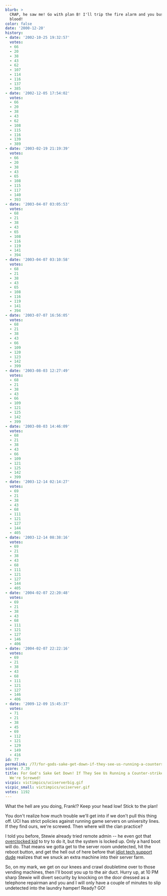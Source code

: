 ```yaml
---
blurb: >
  CRAP, he saw me! Go with plan B! I'll trip the fire alarm and you bust out the fake
  blood!
color: false
date: '2000-12-20'
history:
- date: '2002-10-25 19:32:57'
  votes:
  - 66
  - 20
  - 38
  - 43
  - 62
  - 107
  - 114
  - 116
  - 137
  - 385
- date: '2002-12-05 17:54:02'
  votes:
  - 66
  - 20
  - 38
  - 43
  - 62
  - 108
  - 115
  - 116
  - 139
  - 389
- date: '2003-02-19 21:19:39'
  votes:
  - 66
  - 20
  - 38
  - 43
  - 65
  - 108
  - 115
  - 117
  - 140
  - 393
- date: '2003-04-07 03:05:53'
  votes:
  - 68
  - 21
  - 38
  - 43
  - 65
  - 108
  - 116
  - 119
  - 141
  - 394
- date: '2003-04-07 03:10:58'
  votes:
  - 68
  - 21
  - 38
  - 43
  - 65
  - 108
  - 116
  - 119
  - 141
  - 394
- date: '2003-07-07 16:56:05'
  votes:
  - 68
  - 21
  - 38
  - 43
  - 66
  - 109
  - 120
  - 123
  - 142
  - 399
- date: '2003-08-03 12:27:49'
  votes:
  - 68
  - 21
  - 38
  - 43
  - 66
  - 109
  - 121
  - 125
  - 142
  - 399
- date: '2003-08-03 14:46:09'
  votes:
  - 68
  - 21
  - 38
  - 43
  - 66
  - 109
  - 121
  - 125
  - 142
  - 399
- date: '2003-12-14 02:14:27'
  votes:
  - 69
  - 21
  - 38
  - 43
  - 68
  - 111
  - 121
  - 127
  - 144
  - 405
- date: '2003-12-14 08:38:16'
  votes:
  - 69
  - 21
  - 38
  - 43
  - 68
  - 111
  - 121
  - 127
  - 144
  - 405
- date: '2004-02-07 22:20:48'
  votes:
  - 69
  - 21
  - 38
  - 43
  - 68
  - 111
  - 121
  - 127
  - 146
  - 406
- date: '2004-02-07 22:22:16'
  votes:
  - 69
  - 21
  - 38
  - 43
  - 68
  - 111
  - 121
  - 127
  - 146
  - 406
- date: '2009-12-09 15:45:37'
  votes:
  - 71
  - 21
  - 38
  - 45
  - 69
  - 112
  - 121
  - 129
  - 149
  - 416
id: 77
permalink: /77/for-gods-sake-get-down-if-they-see-us-running-a-counterstrike-server-here-were-screwed/
score: 7.39
title: For God's Sake Get Down! If They See Us Running a Counter-strike Server Here
  We're Screwed!
vicpic: victimpics/uciserverbig.gif
vicpic_small: victimpics/uciserver.gif
votes: 1192
---
```


What the hell are you doing, Frank!? Keep your head low! Stick to the
plan!

You don't realize how much trouble we'll get into if we don't pull this
thing off. UCI has strict policies against running game servers on
university lines. If they find ours, we're screwed. Then where will the
clan practice?

I told you before, Stewie already tried remote admin -- he even got that
[overclocked kid](@/victim/13.md) to try to do it, but the system is
locked up. Only a hard boot will do. That means we gotta get to the
server room undetected, hit the reboot button, and get the hell out of
here before that [idiot tech support dude](@/victim/16.md) realizes
that we snuck an extra machine into their server farm.

So, on my mark, we get on our knees and crawl doubletime over to those
vending machines, then I'll boost you up to the air duct. Hurry up, at
10 PM sharp Stewie will divert security by knocking on the door dressed
as a telephone repairman and you and I will only have a couple of
minutes to slip undetected into the laundry hamper! Ready? GO!